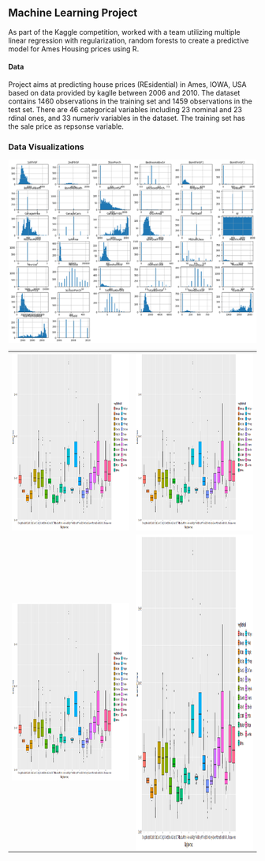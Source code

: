 ## Machine Learning Project
As part of the Kaggle competition, worked with a team utilizing multiple linear regression with regularization, random forests to create a predictive model for Ames Housing prices using R.

#### Data 
Project aims at predicting house prices (REsidential) in Ames, IOWA, USA based on data provided by kaglle between 2006 and 2010. The dataset contains 1460 observations in the training set and 1459 observations in the test set. There are 46 categorical variables including 23 nominal and 23 rdinal ones, and 33 numeriv variables in the dataset. The training set has the sale price as repsonse variable.

### Data Visualizations
![Univariate Ananlysis](Images/histograms.png)

<table>
  <tr>
    <td> <img src="Images/BoxNeighbor.png"  alt="1" width = 360px height = 360px ></td>
    <td><img src="Images/BoxNeighbor.png" alt="2" width = 360px height = 360px></td>
   </tr> 
   <tr>
      <td><img src="Images/BoxNeighbor.png" alt="3" width = 360px height = 360px></td>
      <td><img src="Images/BoxNeighbor.png" align="right" alt="4" width = 360px height = 640px>
  </td>
  </tr>
</table>
